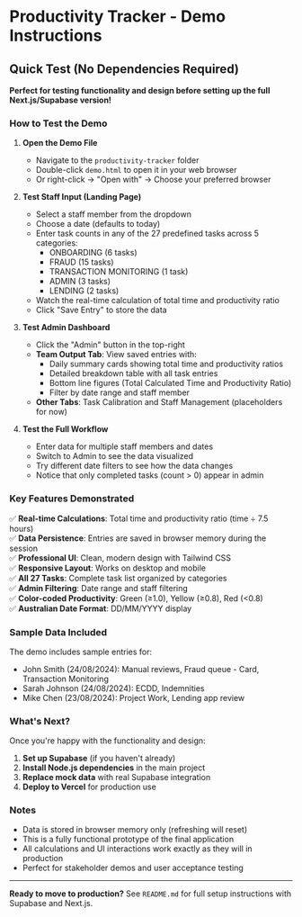# Productivity Tracker - Demo Instructions

## Quick Test (No Dependencies Required)

**Perfect for testing functionality and design before setting up the full Next.js/Supabase version!**

### How to Test the Demo

1. **Open the Demo File**
   - Navigate to the `productivity-tracker` folder
   - Double-click `demo.html` to open it in your web browser
   - Or right-click → "Open with" → Choose your preferred browser

2. **Test Staff Input (Landing Page)**
   - Select a staff member from the dropdown
   - Choose a date (defaults to today)
   - Enter task counts in any of the 27 predefined tasks across 5 categories:
     - ONBOARDING (6 tasks)
     - FRAUD (15 tasks) 
     - TRANSACTION MONITORING (1 task)
     - ADMIN (3 tasks)
     - LENDING (2 tasks)
   - Watch the real-time calculation of total time and productivity ratio
   - Click "Save Entry" to store the data

3. **Test Admin Dashboard**
   - Click the "Admin" button in the top-right
   - **Team Output Tab**: View saved entries with:
     - Daily summary cards showing total time and productivity ratios
     - Detailed breakdown table with all task entries
     - Bottom line figures (Total Calculated Time and Productivity Ratio)
     - Filter by date range and staff member
   - **Other Tabs**: Task Calibration and Staff Management (placeholders for now)

4. **Test the Full Workflow**
   - Enter data for multiple staff members and dates
   - Switch to Admin to see the data visualized
   - Try different date filters to see how the data changes
   - Notice that only completed tasks (count > 0) appear in admin

### Key Features Demonstrated

✅ **Real-time Calculations**: Total time and productivity ratio (time ÷ 7.5 hours)  
✅ **Data Persistence**: Entries are saved in browser memory during the session  
✅ **Professional UI**: Clean, modern design with Tailwind CSS  
✅ **Responsive Layout**: Works on desktop and mobile  
✅ **All 27 Tasks**: Complete task list organized by categories  
✅ **Admin Filtering**: Date range and staff filtering  
✅ **Color-coded Productivity**: Green (≥1.0), Yellow (≥0.8), Red (<0.8)  
✅ **Australian Date Format**: DD/MM/YYYY display  

### Sample Data Included

The demo includes sample entries for:
- John Smith (24/08/2024): Manual reviews, Fraud queue - Card, Transaction Monitoring
- Sarah Johnson (24/08/2024): ECDD, Indemnities  
- Mike Chen (23/08/2024): Project Work, Lending app review

### What's Next?

Once you're happy with the functionality and design:

1. **Set up Supabase** (if you haven't already)
2. **Install Node.js dependencies** in the main project
3. **Replace mock data** with real Supabase integration
4. **Deploy to Vercel** for production use

### Notes

- Data is stored in browser memory only (refreshing will reset)
- This is a fully functional prototype of the final application
- All calculations and UI interactions work exactly as they will in production
- Perfect for stakeholder demos and user acceptance testing

---

**Ready to move to production?** See `README.md` for full setup instructions with Supabase and Next.js.
